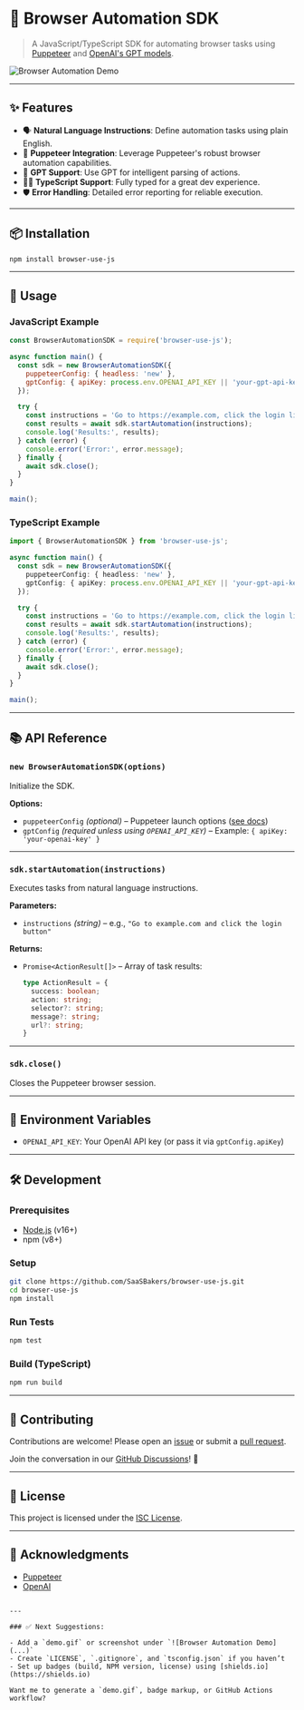 # 🧠 Browser Automation SDK

> A JavaScript/TypeScript SDK for automating browser tasks using [Puppeteer](https://pptr.dev/) and [OpenAI's GPT models](https://platform.openai.com/docs).

![Browser Automation Demo](https://yourdomain.com/demo.gif) <!-- Replace with your demo image or GIF -->

---

## ✨ Features

- 🗣️ **Natural Language Instructions**: Define automation tasks using plain English.
- 🧭 **Puppeteer Integration**: Leverage Puppeteer's robust browser automation capabilities.
- 🤖 **GPT Support**: Use GPT for intelligent parsing of actions.
- 🧑‍💻 **TypeScript Support**: Fully typed for a great dev experience.
- 🛡️ **Error Handling**: Detailed error reporting for reliable execution.

---

## 📦 Installation

```bash
npm install browser-use-js
````

---

## 🚀 Usage

### JavaScript Example

```js
const BrowserAutomationSDK = require('browser-use-js');

async function main() {
  const sdk = new BrowserAutomationSDK({
    puppeteerConfig: { headless: 'new' },
    gptConfig: { apiKey: process.env.OPENAI_API_KEY || 'your-gpt-api-key' },
  });

  try {
    const instructions = 'Go to https://example.com, click the login link, type "user" into the username field, and submit the form';
    const results = await sdk.startAutomation(instructions);
    console.log('Results:', results);
  } catch (error) {
    console.error('Error:', error.message);
  } finally {
    await sdk.close();
  }
}

main();
```

### TypeScript Example

```ts
import { BrowserAutomationSDK } from 'browser-use-js';

async function main() {
  const sdk = new BrowserAutomationSDK({
    puppeteerConfig: { headless: 'new' },
    gptConfig: { apiKey: process.env.OPENAI_API_KEY || 'your-gpt-api-key' },
  });

  try {
    const instructions = 'Go to https://example.com, click the login link, type "user" into the username field, and submit the form';
    const results = await sdk.startAutomation(instructions);
    console.log('Results:', results);
  } catch (error) {
    console.error('Error:', error.message);
  } finally {
    await sdk.close();
  }
}

main();
```

---

## 📚 API Reference

### `new BrowserAutomationSDK(options)`

Initialize the SDK.

**Options:**

* `puppeteerConfig` *(optional)* – Puppeteer launch options ([see docs](https://pptr.dev/api/puppeteer.launchoptions/))
* `gptConfig` *(required unless using `OPENAI_API_KEY`)* – Example: `{ apiKey: 'your-openai-key' }`

---

### `sdk.startAutomation(instructions)`

Executes tasks from natural language instructions.

**Parameters:**

* `instructions` *(string)* – e.g., `"Go to example.com and click the login button"`

**Returns:**

* `Promise<ActionResult[]>` – Array of task results:

  ```ts
  type ActionResult = {
    success: boolean;
    action: string;
    selector?: string;
    message?: string;
    url?: string;
  }
  ```

---

### `sdk.close()`

Closes the Puppeteer browser session.

---

## 🔐 Environment Variables

* `OPENAI_API_KEY`: Your OpenAI API key
  (or pass it via `gptConfig.apiKey`)

---

## 🛠 Development

### Prerequisites

* [Node.js](https://nodejs.org/) (v16+)
* npm (v8+)

### Setup

```bash
git clone https://github.com/SaaSBakers/browser-use-js.git
cd browser-use-js
npm install
```

### Run Tests

```bash
npm test
```

### Build (TypeScript)

```bash
npm run build
```

---

## 🤝 Contributing

Contributions are welcome! Please open an [issue](https://github.com/SaaSBakers/browser-use-js/issues) or submit a [pull request](https://github.com/SaaSBakers/browser-use-js/pulls).

Join the conversation in our [GitHub Discussions](https://github.com/SaaSBakers/browser-use-js/discussions)! 💬

---

## 📄 License

This project is licensed under the [ISC License](LICENSE).

---

## 🙏 Acknowledgments

* [Puppeteer](https://github.com/puppeteer/puppeteer)
* [OpenAI](https://openai.com/)

```

---

### ✅ Next Suggestions:

- Add a `demo.gif` or screenshot under `![Browser Automation Demo](...)`
- Create `LICENSE`, `.gitignore`, and `tsconfig.json` if you haven’t
- Set up badges (build, NPM version, license) using [shields.io](https://shields.io)

Want me to generate a `demo.gif`, badge markup, or GitHub Actions workflow?
```
